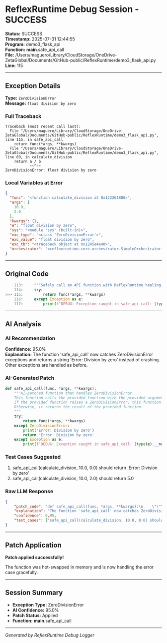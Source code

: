 # ReflexRuntime Debug Session - SUCCESS

**Status:** SUCCESS  
**Timestamp:** 2025-07-31 12:44:55  
**Program:** demo3_flask_api  
**Function:** __main__.safe_api_call  
**File:** /Users/maguero/Library/CloudStorage/OneDrive-ZetaGlobal/Documents/GitHub-public/ReflexRuntime/demo3_flask_api.py  
**Line:** 115  

---

## Exception Details

**Type:** `ZeroDivisionError`  
**Message:** `float division by zero`  

### Full Traceback
```
Traceback (most recent call last):
  File "/Users/maguero/Library/CloudStorage/OneDrive-ZetaGlobal/Documents/GitHub-public/ReflexRuntime/demo3_flask_api.py", line 115, in safe_api_call
    return func(*args, **kwargs)
  File "/Users/maguero/Library/CloudStorage/OneDrive-ZetaGlobal/Documents/GitHub-public/ReflexRuntime/demo3_flask_api.py", line 89, in calculate_division
    return a / b
           ~~^~~
ZeroDivisionError: float division by zero

```

### Local Variables at Error
```json
{
  "func": "<function calculate_division at 0x122261800>",
  "args": [
    10.0,
    2.0
  ],
  "kwargs": {},
  "e": "float division by zero",
  "sys": "<module 'sys' (built-in)>",
  "exc_type": "<class 'ZeroDivisionError'>",
  "exc_value": "float division by zero",
  "exc_tb": "<traceback object at 0x1245e4e40>",
  "orchestrator": "<reflexruntime.core.orchestrator.SimpleOrchestrator object at 0x104d0f4d0>"
}
```

---

## Original Code

```python
    113:     """Safely call an API function with ReflexRuntime healing."""
    114:     try:
>>> 115:         return func(*args, **kwargs)
    116:     except Exception as e:
    117:         print(f"DEBUG: Exception caught in safe_api_call: {type(e).__name__}: {e}")
```

---

## AI Analysis


### AI Recommendation
**Confidence:** 95.0%  
**Explanation:** The function 'safe_api_call' now catches ZeroDivisionError exceptions and returns a string 'Error: Division by zero' instead of crashing. Other exceptions are handled as before.

### AI-Generated Patch
```python
def safe_api_call(func, *args, **kwargs):
    """AI-patched function that handles ZeroDivisionError.
    This function calls the provided function with the provided arguments.
    If the provided function raises a ZeroDivisionError, this function returns 'Error: Division by zero'.
    Otherwise, it returns the result of the provided function.
    """
    try:
        return func(*args, **kwargs)
    except ZeroDivisionError:
        print('Error: Division by zero')
        return 'Error: Division by zero'
    except Exception as e:
        print(f'DEBUG: Exception caught in safe_api_call: {type(e).__name__}: {e}')
```

### Test Cases Suggested
1. safe_api_call(calculate_division, 10.0, 0.0) should return 'Error: Division by zero'
2. safe_api_call(calculate_division, 10.0, 2.0) should return 5.0

### Raw LLM Response
```json
{
    "patch_code": "def safe_api_call(func, *args, **kwargs):\n    \"\"\"AI-patched function that handles ZeroDivisionError.\n    This function calls the provided function with the provided arguments.\n    If the provided function raises a ZeroDivisionError, this function returns 'Error: Division by zero'.\n    Otherwise, it returns the result of the provided function.\n    \"\"\"\n    try:\n        return func(*args, **kwargs)\n    except ZeroDivisionError:\n        print('Error: Division by zero')\n        return 'Error: Division by zero'\n    except Exception as e:\n        print(f'DEBUG: Exception caught in safe_api_call: {type(e).__name__}: {e}')",
    "explanation": "The function 'safe_api_call' now catches ZeroDivisionError exceptions and returns a string 'Error: Division by zero' instead of crashing. Other exceptions are handled as before.",
    "confidence": 0.95,
    "test_cases": ["safe_api_call(calculate_division, 10.0, 0.0) should return 'Error: Division by zero'", "safe_api_call(calculate_division, 10.0, 2.0) should return 5.0"]
}
```

---

## Patch Application

**Patch applied successfully!**

The function was hot-swapped in memory and is now handling the error case gracefully.

---

## Session Summary

- **Exception Type:** ZeroDivisionError
- **AI Confidence:** 95.0%
- **Patch Status:** Applied
- **Function:** __main__.safe_api_call

---

*Generated by ReflexRuntime Debug Logger*

